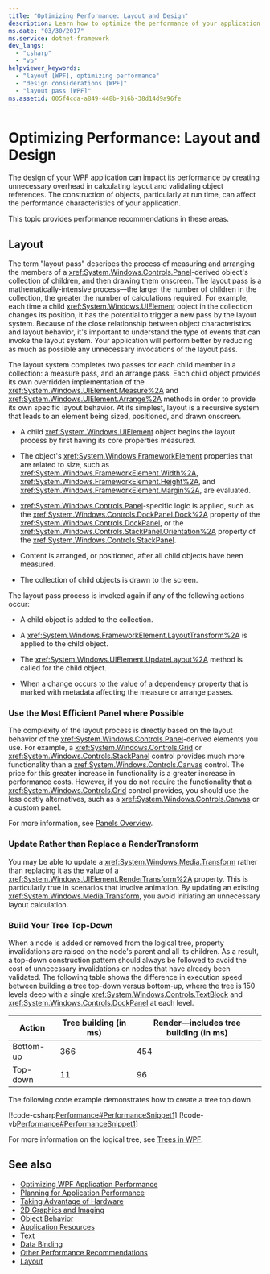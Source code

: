 ```yaml
---
title: "Optimizing Performance: Layout and Design"
description: Learn how to optimize the performance of your application layout and design by eliminating overhead.
ms.date: "03/30/2017"
ms.service: dotnet-framework
dev_langs: 
  - "csharp"
  - "vb"
helpviewer_keywords: 
  - "layout [WPF], optimizing performance"
  - "design considerations [WPF]"
  - "layout pass [WPF]"
ms.assetid: 005f4cda-a849-448b-916b-38d14d9a96fe
---
```

# Optimizing Performance: Layout and Design

The design of your WPF application can impact its performance by creating unnecessary overhead in calculating layout and validating object references. The construction of objects, particularly at run time, can affect the performance characteristics of your application.  
  
 This topic provides performance recommendations in these areas.  
  
## Layout  

 The term "layout pass" describes the process of measuring and arranging the members of a <xref:System.Windows.Controls.Panel>-derived object's collection of children, and then drawing them onscreen. The layout pass is a mathematically-intensive process—the larger the number of children in the collection, the greater the number of calculations required. For example, each time a child <xref:System.Windows.UIElement> object in the collection changes its position, it has the potential to trigger a new pass by the layout system. Because of the close relationship between object characteristics and layout behavior, it's important to understand the type of events that can invoke the layout system. Your application will perform better by reducing as much as possible any unnecessary invocations of the layout pass.  
  
 The layout system completes two passes for each child member in a collection: a measure pass, and an arrange pass. Each child object provides its own overridden implementation of the <xref:System.Windows.UIElement.Measure%2A> and <xref:System.Windows.UIElement.Arrange%2A> methods in order to provide its own specific layout behavior. At its simplest, layout is a recursive system that leads to an element being sized, positioned, and drawn onscreen.  
  
- A child <xref:System.Windows.UIElement> object begins the layout process by first having its core properties measured.  
  
- The object's <xref:System.Windows.FrameworkElement> properties that are related to size, such as <xref:System.Windows.FrameworkElement.Width%2A>, <xref:System.Windows.FrameworkElement.Height%2A>, and <xref:System.Windows.FrameworkElement.Margin%2A>, are evaluated.  
  
- <xref:System.Windows.Controls.Panel>-specific logic is applied, such as the <xref:System.Windows.Controls.DockPanel.Dock%2A> property of the <xref:System.Windows.Controls.DockPanel>, or the <xref:System.Windows.Controls.StackPanel.Orientation%2A> property of the <xref:System.Windows.Controls.StackPanel>.  
  
- Content is arranged, or positioned, after all child objects have been measured.  
  
- The collection of child objects is drawn to the screen.  
  
 The layout pass process is invoked again if any of the following actions occur:  
  
- A child object is added to the collection.  
  
- A <xref:System.Windows.FrameworkElement.LayoutTransform%2A> is applied to the child object.  
  
- The <xref:System.Windows.UIElement.UpdateLayout%2A> method is called for the child object.  
  
- When a change occurs to the value of a dependency property that is marked with metadata affecting the measure or arrange passes.  
  
### Use the Most Efficient Panel where Possible  

 The complexity of the layout process is directly based on the layout behavior of the <xref:System.Windows.Controls.Panel>-derived elements you use. For example, a <xref:System.Windows.Controls.Grid> or <xref:System.Windows.Controls.StackPanel> control provides much more functionality than a <xref:System.Windows.Controls.Canvas> control. The price for this greater increase in functionality is a greater increase in performance costs. However, if you do not require the functionality that a <xref:System.Windows.Controls.Grid> control provides, you should use the less costly alternatives, such as a <xref:System.Windows.Controls.Canvas> or a custom panel.  
  
 For more information, see [Panels Overview](../controls/panels-overview.md).  
  
### Update Rather than Replace a RenderTransform  

 You may be able to update a <xref:System.Windows.Media.Transform> rather than replacing it as the value of a <xref:System.Windows.UIElement.RenderTransform%2A> property. This is particularly true in scenarios that involve animation. By updating an existing <xref:System.Windows.Media.Transform>, you avoid initiating an unnecessary layout calculation.  
  
### Build Your Tree Top-Down  

 When a node is added or removed from the logical tree, property invalidations are raised on the node's parent and all its children. As a result, a top-down construction pattern should always be followed to avoid the cost of unnecessary invalidations on nodes that have already been validated. The following table shows the difference in execution speed between building a tree top-down versus bottom-up, where the tree is 150 levels deep with a single <xref:System.Windows.Controls.TextBlock> and <xref:System.Windows.Controls.DockPanel> at each level.  
  
|**Action**|**Tree building (in ms)**|**Render—includes tree building (in ms)**|  
|----------------|---------------------------------|-------------------------------------------------|  
|Bottom-up|366|454|  
|Top-down|11|96|  
  
 The following code example demonstrates how to create a tree top down.  
  
 [!code-csharp[Performance#PerformanceSnippet1](~/samples/snippets/csharp/VS_Snippets_Wpf/Performance/CSharp/Window1.xaml.cs#performancesnippet1)]
 [!code-vb[Performance#PerformanceSnippet1](~/samples/snippets/visualbasic/VS_Snippets_Wpf/Performance/visualbasic/window1.xaml.vb#performancesnippet1)]  
  
 For more information on the logical tree, see [Trees in WPF](trees-in-wpf.md).  
  
## See also

- [Optimizing WPF Application Performance](optimizing-wpf-application-performance.md)
- [Planning for Application Performance](planning-for-application-performance.md)
- [Taking Advantage of Hardware](optimizing-performance-taking-advantage-of-hardware.md)
- [2D Graphics and Imaging](optimizing-performance-2d-graphics-and-imaging.md)
- [Object Behavior](optimizing-performance-object-behavior.md)
- [Application Resources](optimizing-performance-application-resources.md)
- [Text](optimizing-performance-text.md)
- [Data Binding](optimizing-performance-data-binding.md)
- [Other Performance Recommendations](optimizing-performance-other-recommendations.md)
- [Layout](layout.md)
